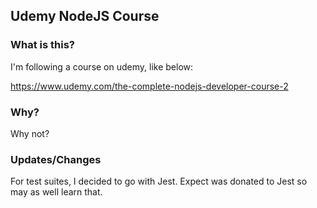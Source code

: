 ## Udemy NodeJS Course

### What is this?
I'm following a course on udemy, like below:

https://www.udemy.com/the-complete-nodejs-developer-course-2

### Why?
Why not?

### Updates/Changes
For test suites, I decided to go with Jest. Expect was donated to Jest so may as well learn that.
